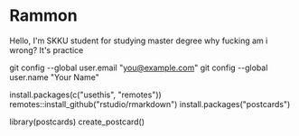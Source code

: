 # Rammon
Hello, I'm SKKU student for studying master degree
why fucking am i wrong?
It's practice 

  git config --global user.email "you@example.com"
  git config --global user.name "Your Name"
  
install.packages(c("usethis", "remotes"))
remotes::install_github("rstudio/rmarkdown")
install.packages("postcards")

  
library(postcards)
create_postcard()
  
  
  